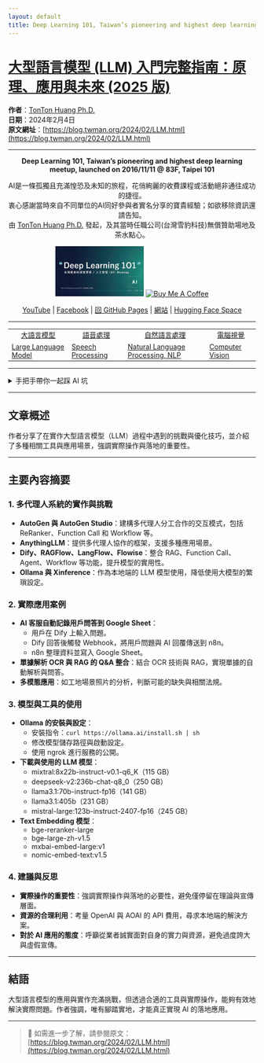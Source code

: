 ```yaml
---
layout: default
title: Deep Learning 101, Taiwan’s pioneering and highest deep learning meetup, launched on 2016/11/11 @ 83F, Taipei 101
---
```


# [大型語言模型 (LLM) 入門完整指南：原理、應用與未來 (2025 版)](https://deep-learning-101.github.io/)

**作者**：[TonTon Huang Ph.D.](https://www.twman.org/)   
**日期**：2024年2月4日  
**原文網址**：[https://blog.twman.org/2024/02/LLM.html](https://blog.twman.org/2024/02/LLM.html)

---

<p align="center">
  <strong>Deep Learning 101, Taiwan’s pioneering and highest deep learning meetup, launched on 2016/11/11 @ 83F, Taipei 101</strong>  
</p>
<p align="center">
  AI是一條孤獨且充滿惶恐及未知的旅程，花俏絢麗的收費課程或活動絕非通往成功的捷徑。<br>
  衷心感謝當時來自不同單位的AI同好參與者實名分享的寶貴經驗；如欲移除資訊還請告知。<br>
  由 <a href="https://www.twman.org/" target="_blank">TonTon Huang Ph.D.</a> 發起，及其當時任職公司(台灣雪豹科技)無償贊助場地及茶水點心。<br>
</p>  
<p align="center">
  <a href="https://huggingface.co/spaces/DeepLearning101/Deep-Learning-101-FAQ" target="_blank">
    <img src="https://github.com/Deep-Learning-101/.github/blob/main/images/DeepLearning101.JPG?raw=true" alt="Deep Learning 101" width="180"></a>
    <a href="https://www.buymeacoffee.com/DeepLearning101" target="_blank"><img src="https://cdn.buymeacoffee.com/buttons/v2/default-red.png" alt="Buy Me A Coffee" style="height: 100px !important;width: 180px !important;" ></a>
</p>
<p align="center">
  <a href="https://www.youtube.com/@DeepLearning101" target="_blank">YouTube</a> |
  <a href="https://www.facebook.com/groups/525579498272187/" target="_blank">Facebook</a> |
  <a href="https://deep-learning-101.github.io/"> 回 GitHub Pages</a> |
  <a href="http://DeepLearning101.TWMAN.ORG" target="_blank">網站</a> |
  <a href="https://huggingface.co/DeepLearning101" target="_blank">Hugging Face Space</a>
</p>

---

<div align="center">

<table>
  <tr>
    <td align="center"><a href="https://deep-learning-101.github.io/Large-Language-Model">大語言模型</a></td>
    <td align="center"><a href="https://deep-learning-101.github.io/Speech-Processing">語音處理</a></td>
    <td align="center"><a href="https://deep-learning-101.github.io/Natural-Language-Processing">自然語言處理</a></td>
    <td align="center"><a href="https://deep-learning-101.github.io//Computer-Vision">電腦視覺</a></td>
  </tr>
  <tr>
    <td><a href="https://github.com/Deep-Learning-101/Natural-Language-Processing-Paper?tab=readme-ov-file#llm">Large Language Model</a></td>
    <td><a href="https://github.com/Deep-Learning-101/Speech-Processing-Paper">Speech Processing</a></td>
    <td><a href="https://github.com/Deep-Learning-101/Natural-Language-Processing-Paper">Natural Language Processing, NLP</a></td>
    <td><a href="https://github.com/Deep-Learning-101/Computer-Vision-Paper">Computer Vision</a></td>
  </tr>
</table>

</div>

---

<details>
<summary>手把手帶你一起踩 AI 坑</summary>

<h3><a href="https://blog.twman.org/p/deeplearning101.html" target="_blank">手把手帶你一起踩 AI 坑</a>：<a href="https://www.twman.org/AI" target="_blank">https://www.twman.org/AI</a></h3>

<ul>
  <li>
    <b><a href="https://blog.twman.org/2025/03/AIAgent.html" target="_blank">避開 AI Agent 開發陷阱：常見問題、挑戰與解決方案</a></b>：<a href="https://deep-learning-101.github.io/agent" target="_blank">探討多種 AI 代理人工具的應用經驗與挑戰，分享實用經驗與工具推薦。</a>
  </li>
  <li>
    <b><a href="https://blog.twman.org/2024/08/LLM.html" target="_blank">白話文手把手帶你科普 GenAI</a></b>：<a href="https://deep-learning-101.github.io/GenAI" target="_blank">淺顯介紹生成式人工智慧核心概念，強調硬體資源和數據的重要性。</a>
  </li>
  <li>
    <b><a href="https://blog.twman.org/2024/09/LLM.html" target="_blank">大型語言模型直接就打完收工？</a></b>：<a href="https://deep-learning-101.github.io/1010LLM" target="_blank">回顧 LLM 領域探索歷程，討論硬體升級對 AI 開發的重要性。</a>
  </li>
  <li>
    <b><a href="https://blog.twman.org/2024/07/RAG.html" target="_blank">檢索增強生成(RAG)不是萬靈丹之優化挑戰技巧</a></b>：<a href="https://deep-learning-101.github.io/RAG" target="_blank">探討 RAG 技術應用與挑戰，提供實用經驗分享和工具建議。</a>
  </li>
  <li>
    <b><a href="https://blog.twman.org/2024/02/LLM.html" target="_blank">大型語言模型 (LLM) 入門完整指南：原理、應用與未來</a></b>：<a href="https://deep-learning-101.github.io/0204LLM" target="_blank">探討多種 LLM 工具的應用與挑戰，強調硬體資源的重要性。</a>
  </li>
  <li>
    <b><a href="https://blog.twman.org/2023/04/GPT.html" target="_blank">什麼是大語言模型，它是什麼？想要嗎？(Large Language Model，LLM)</a></b>：<a href="https://deep-learning-101.github.io/GPU" target="_blank">探討 LLM 的發展與應用，強調硬體資源在開發中的關鍵作用。</a>
  </li>
  <li>
    <b><a href="https://blog.twman.org/2024/11/diffusion.html" target="_blank">Diffusion Model 完全解析：從原理、應用到實作 (AI 圖像生成)</a></b>；<a href="https://deep-learning-101.github.io/diffusion" target="_blank">深入探討影像生成與分割技術的應用，強調硬體資源的重要性。</a>
  </li>
  <li>
    <b><a href="https://blog.twman.org/2024/02/asr-tts.html" target="_blank">ASR/TTS 開發避坑指南：語音辨識與合成的常見挑戰與對策</a></b>：<a href="https://deep-learning-101.github.io/asr-tts" target="_blank">探討 ASR 和 TTS 技術應用中的問題，強調數據質量的重要性。</a>
  </li>
  <li>
    <b><a href="https://blog.twman.org/2021/04/NLP.html" target="_blank">那些 NLP 踩的坑</a></b>：<a href="https://deep-learning-101.github.io/nlp" target="_blank">分享 NLP 領域的實踐經驗，強調數據質量對模型效果的影響。</a>
  </li>
  <li>
    <b><a href="https://blog.twman.org/2021/04/ASR.html" target="_blank">那些語音處理踩的坑</a></b>：<a href="https://deep-learning-101.github.io/speech" target="_blank">分享語音處理領域的實務經驗，強調資料品質對模型效果的影響。</a>
  </li>
  <li>
    <b><a href="https://blog.twman.org/2020/05/DeepLearning.html" target="_blank">手把手學深度學習安裝環境</a></b>：<a href="https://deep-learning-101.github.io/101" target="_blank">詳細介紹在 Ubuntu 上安裝深度學習環境的步驟，分享實際操作經驗。</a>
  </li>
</ul>

</details>

---


## 文章概述

作者分享了在實作大型語言模型（LLM）過程中遇到的挑戰與優化技巧，並介紹了多種相關工具與應用場景，強調實際操作與落地的重要性。

---

## 主要內容摘要

### 1. 多代理人系統的實作與挑戰

- **AutoGen 與 AutoGen Studio**：建構多代理人分工合作的交互模式，包括 ReRanker、Function Call 和 Workflow 等。
- **AnythingLLM**：提供多代理人協作的框架，支援多種應用場景。
- **Dify、RAGFlow、LangFlow、Flowise**：整合 RAG、Function Call、Agent、Workflow 等功能，提升模型的實用性。
- **Ollama 與 Xinference**：作為本地端的 LLM 模型使用，降低使用大模型的繁瑣設定。

### 2. 實際應用案例

- **AI 客服自動記錄用戶問答到 Google Sheet**：
  - 用戶在 Dify 上輸入問題。
  - Dify 回答後觸發 Webhook，將用戶問題與 AI 回覆傳送到 n8n。
  - n8n 整理資料並寫入 Google Sheet。
- **單據解析 OCR 與 RAG 的 Q&A 整合**：結合 OCR 技術與 RAG，實現單據的自動解析與問答。
- **多模態應用**：如工地場景照片的分析，判斷可能的缺失與相關法規。

### 3. 模型與工具的使用

- **Ollama 的安裝與設定**：
  - 安裝指令：`curl https://ollama.ai/install.sh | sh`
  - 修改模型儲存路徑與啟動設定。
  - 使用 ngrok 進行服務的公開。
- **下載與使用的 LLM 模型**：
  - mixtral:8x22b-instruct-v0.1-q6_K（115 GB）
  - deepseek-v2:236b-chat-q8_0（250 GB）
  - llama3.1:70b-instruct-fp16（141 GB）
  - llama3.1:405b（231 GB）
  - mistral-large:123b-instruct-2407-fp16（245 GB）
- **Text Embedding 模型**：
  - bge-reranker-large
  - bge-large-zh-v1.5
  - mxbai-embed-large:v1
  - nomic-embed-text:v1.5

### 4. 建議與反思

- **實際操作的重要性**：強調實際操作與落地的必要性，避免僅停留在理論與宣傳層面。
- **資源的合理利用**：考量 OpenAI 與 AOAI 的 API 費用，尋求本地端的解決方案。
- **對於 AI 應用的態度**：呼籲從業者誠實面對自身的實力與資源，避免過度誇大與虛假宣傳。

---

## 結語

大型語言模型的應用與實作充滿挑戰，但透過合適的工具與實際操作，能夠有效地解決實際問題。作者強調，唯有腳踏實地，才能真正實現 AI 的落地應用。

---

> 📖 如需進一步了解，請參閱原文：  
> [https://blog.twman.org/2024/02/LLM.html](https://blog.twman.org/2024/02/LLM.html)
